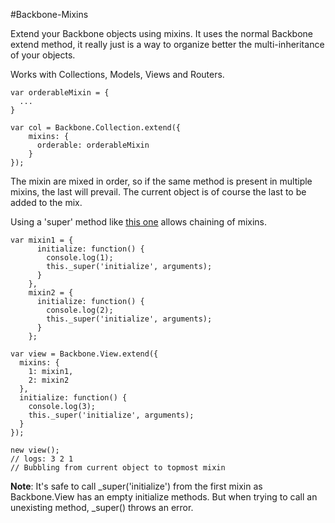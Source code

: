 #Backbone-Mixins

Extend your Backbone objects using mixins. It uses the normal Backbone extend method, 
it really just is a way to organize better the multi-inheritance of your objects.

Works with Collections, Models, Views and Routers.

    var orderableMixin = {
      ...
    }

    var col = Backbone.Collection.extend({
        mixins: {
          orderable: orderableMixin
        }
    });
    
The mixin are mixed in order, so if the same method is present in multiple mixins, the last will prevail. 
The current object is of course the last to be added to the mix.

Using a 'super' method like [this one](https://gist.github.com/1542120) allows chaining of mixins.

    var mixin1 = {
          initialize: function() {
            console.log(1);
            this._super('initialize', arguments);
          }
        },
        mixin2 = {
          initialize: function() {
            console.log(2);
            this._super('initialize', arguments);
          }
        };
        
    var view = Backbone.View.extend({
      mixins: {
        1: mixin1,
        2: mixin2
      },
      initialize: function() {
        console.log(3);
        this._super('initialize', arguments);
      }
    });
    
    new view(); 
    // logs: 3 2 1
    // Bubbling from current object to topmost mixin

**Note**: It's safe to call _super('initialize') from the first mixin as Backbone.View has an empty initialize
methods. But when trying to call an unexisting method, _super() throws an error.
    